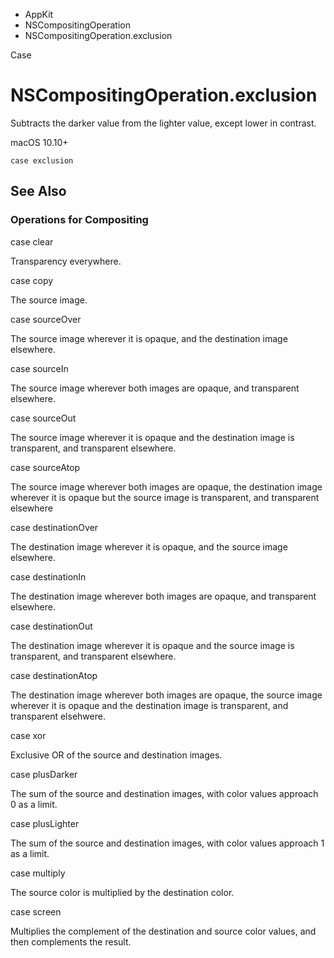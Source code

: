 

- AppKit
- NSCompositingOperation
-  NSCompositingOperation.exclusion 

Case

# NSCompositingOperation.exclusion

Subtracts the darker value from the lighter value, except lower in contrast.

macOS 10.10+

``` source
case exclusion
```

## See Also

### Operations for Compositing

case clear

Transparency everywhere.

case copy

The source image.

case sourceOver

The source image wherever it is opaque, and the destination image elsewhere.

case sourceIn

The source image wherever both images are opaque, and transparent elsewhere.

case sourceOut

The source image wherever it is opaque and the destination image is transparent, and transparent elsewhere.

case sourceAtop

The source image wherever both images are opaque, the destination image wherever it is opaque but the source image is transparent, and transparent elsewhere

case destinationOver

The destination image wherever it is opaque, and the source image elsewhere.

case destinationIn

The destination image wherever both images are opaque, and transparent elsewhere.

case destinationOut

The destination image wherever it is opaque and the source image is transparent, and transparent elsewhere.

case destinationAtop

The destination image wherever both images are opaque, the source image wherever it is opaque and the destination image is transparent, and transparent elsehwere.

case xor

Exclusive OR of the source and destination images.

case plusDarker

The sum of the source and destination images, with color values approach 0 as a limit.

case plusLighter

The sum of the source and destination images, with color values approach 1 as a limit.

case multiply

The source color is multiplied by the destination color.

case screen

Multiplies the complement of the destination and source color values, and then complements the result.

